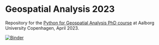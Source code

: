 # Geospatial Analysis 2023

Repository for the [Python for Geospatial Analysis PhD course](https://phd.moodle.aau.dk/course/view.php?id=2136) at Aalborg University Copenhagen, April 2023.


[![Binder](https://mybinder.org/badge_logo.svg)](https://mybinder.org/v2/gh/crstn/Geospatial-Analysis-2023/master?labpath=1_Basics%20of%20Python.ipynb) 
